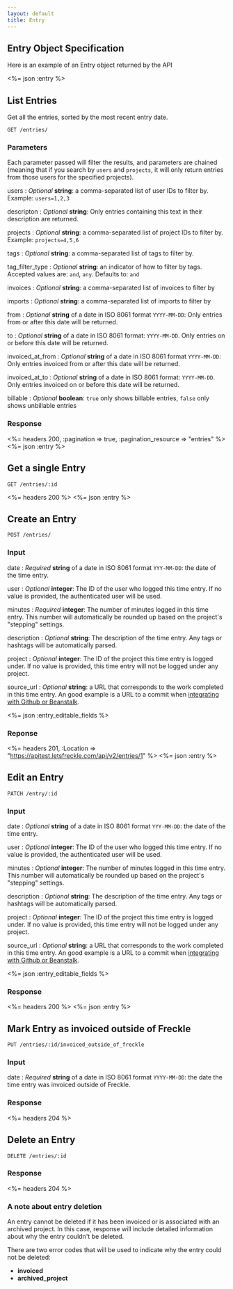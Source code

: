```yaml
---
layout: default
title: Entry
---
```


## Entry Object Specification
Here is an example of an Entry object returned by the API

<%= json :entry %>

## List Entries

Get all the entries, sorted by the most recent entry date.

~~~
GET /entries/
~~~

### Parameters

Each parameter passed will filter the results, and parameters are chained (meaning that if you search by `users` and `projects`, it will only return entries from those users for the specified projects).

users
: *Optional* **string**: a comma-separated list of user IDs to filter by.
Example: `users=1,2,3`

descripton
: *Optional* **string**: Only entries containing this text in their description are returned.

projects
: *Optional* **string**: a comma-separated list of project IDs to filter by.
Example: `projects=4,5,6`

tags
: *Optional* **string**: a comma-separated list of tags to filter by.

tag_filter_type
: *Optional* **string**: an indicator of how to filter by tags. Accepted values are: `and`, `any`. Defaults to: `and`

invoices
: *Optional* **string**: a comma-separated list of invoices to filter by

imports
: *Optional* **string**: a comma-separated list of imports to filter by

from
: *Optional* **string** of a date in ISO 8061 format `YYYY-MM-DD`: Only entries from or after this date will be returned.

to
: *Optional* **string** of a date in ISO 8061 format: `YYYY-MM-DD`. Only entries on or before this date will be returned.

invoiced_at_from
: *Optional* **string** of a date in ISO 8061 format `YYYY-MM-DD`: Only entries invoiced from or after this date will be returned.

invoiced_at_to
: *Optional* **string** of a date in ISO 8061 format: `YYYY-MM-DD`. Only entries invoiced on or before this date will be returned.

billable
: *Optional* **boolean**: `true` only shows billable entries, `false` only shows unbillable entries

### Response

<%= headers 200, :pagination => true, :pagination_resource => "entries" %>
<%= json :entry %>

## Get a single Entry

~~~
GET /entries/:id
~~~

<%= headers 200 %>
<%= json :entry %>

## Create an Entry

~~~
POST /entries/
~~~

### Input

date
: *Required* **string** of a date in ISO 8061 format `YYY-MM-DD`: the date of the time entry.

user
: *Optional* **integer**: The ID of the user who logged this time entry. If no value is provided, the authenticated user will be used.

minutes
: *Required* **integer**: The number of minutes logged in this time entry. This number will automatically be rounded up based on the project's "stepping" settings.

description
: *Optional* **string**: The description of the time entry. Any tags or hashtags will be automatically parsed.

project
: *Optional* **integer**: The ID of the project this time entry is logged under. If no value is provided, this time entry will not be logged under any project.

source_url
: *Optional* **string**: a URL that corresponds to the work completed in this time entry. An good example is a URL to a commit when [integrating with Github or Beanstalk](http://help.letsfreckle.com/import-export-api/log-time-from-commit-messages).

<%= json :entry_editable_fields %>

### Reponse

<%= headers 201, :Location => "https://apitest.letsfreckle.com/api/v2/entries/1" %>
<%= json :entry %>

## Edit an Entry

~~~
PATCH /entry/:id
~~~

### Input

date
: *Optional* **string** of a date in ISO 8061 format `YYY-MM-DD`: the date of the time entry.

user
: *Optional* **integer**: The ID of the user who logged this time entry. If no value is provided, the authenticated user will be used.

minutes
: *Optional* **integer**: The number of minutes logged in this time entry. This number will automatically be rounded up based on the project's "stepping" settings.

description
: *Optional* **string**: The description of the time entry. Any tags or hashtags will be automatically parsed.

project
: *Optional* **integer**: The ID of the project this time entry is logged under. If no value is provided, this time entry will not be logged under any project.

source_url
: *Optional* **string**: a URL that corresponds to the work completed in this time entry. An good example is a URL to a commit when [integrating with Github or Beanstalk](http://help.letsfreckle.com/import-export-api/log-time-from-commit-messages).

<%= json :entry_editable_fields %>

### Response

<%= headers 200 %>
<%= json :entry %>

## Mark Entry as invoiced outside of Freckle

~~~
PUT /entries/:id/invoiced_outside_of_freckle
~~~

### Input

date
: *Required* **string** of a date in ISO 8061 format `YYYY-MM-DD`: the date the time entry was invoiced outside of Freckle.

### Response

<%= headers 204 %>

## Delete an Entry

~~~
DELETE /entries/:id
~~~

### Response

<%= headers 204 %>

### A note about entry deletion

An entry cannot be deleted if it has been invoiced or is associated with an archived project. In this case, response will include detailed information about why the entry couldn't be deleted.

There are two error codes that will be used to indicate why the entry could not be deleted:

* **invoiced**
* **archived_project**